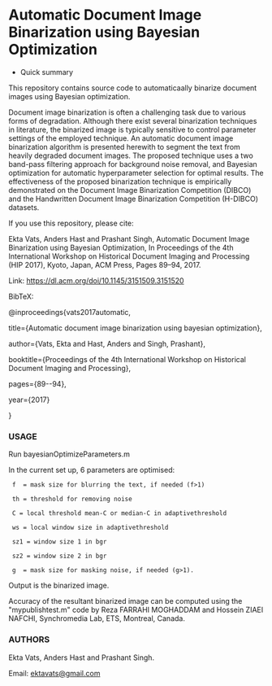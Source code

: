 # Automatic Document Image Binarization using Bayesian Optimization #

* Quick summary

This repository contains source code to automaticaally binarize document images using Bayesian optimization.

Document image binarization is often a challenging task due to various forms of degradation. 
Although there exist several binarization techniques in literature, the binarized image is typically sensitive 
to control parameter settings of the employed technique.
An automatic document image binarization algorithm is presented herewith to segment the text from heavily degraded document
images. The proposed technique uses a two band-pass filtering approach for background noise removal, and Bayesian optimization
for automatic hyperparameter selection for optimal results. The effectiveness of the proposed binarization technique is empirically
demonstrated on the Document Image Binarization Competition (DIBCO) and the Handwritten Document Image Binarization Competition (H-DIBCO) datasets.

If you use this repository, please cite:

Ekta Vats, Anders Hast and Prashant Singh, Automatic Document Image Binarization using Bayesian Optimization, 
In Proceedings of the 4th International Workshop on Historical Document Imaging and Processing (HIP 2017), 
Kyoto, Japan, ACM Press, Pages 89–94, 2017. 

Link: https://dl.acm.org/doi/10.1145/3151509.3151520


BibTeX:

@inproceedings{vats2017automatic,

  title={Automatic document image binarization using bayesian optimization},
  
  author={Vats, Ekta and Hast, Anders and Singh, Prashant},
  
  booktitle={Proceedings of the 4th International Workshop on Historical Document Imaging and Processing},
  
  pages={89--94},
  
  year={2017}
  
}


### USAGE ###

Run bayesianOptimizeParameters.m

In the current set up, 6 parameters are optimised:

     f  = mask size for blurring the text, if needed (f>1)
     
     th = threshold for removing noise
     
     C = local threshold mean-C or median-C in adaptivethreshold
     
     ws = local window size in adaptivethreshold
     
     sz1 = window size 1 in bgr
     
     sz2 = window size 2 in bgr
     
     g  = mask size for masking noise, if needed (g>1).

Output is the binarized image.

Accuracy of the resultant binarized image can be computed using the "mypublishtest.m" code by 
Reza FARRAHI MOGHADDAM and Hossein ZIAEI NAFCHI, Synchromedia Lab, ETS, Montreal, Canada.


### AUTHORS ###

Ekta Vats, Anders Hast and Prashant Singh.

Email: ektavats@gmail.com

